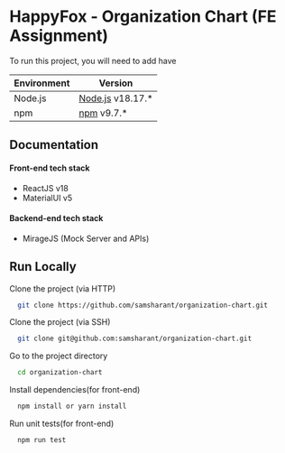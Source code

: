 # HappyFox - Organization Chart (FE Assignment)

To run this project, you will need to add have

| Environment | Version                                                                    |
| ----------- | -------------------------------------------------------------------------- |
| Node.js     | [Node.js](https://nodejs.org/) v18.17.\*                                   |
| npm         | [npm](https://docs.npmjs.com/try-the-latest-stable-version-of-npm) v9.7.\* |

## Documentation

#### Front-end tech stack

- ReactJS v18
- MaterialUI v5

#### Backend-end tech stack

- MirageJS (Mock Server and APIs)

## Run Locally

Clone the project (via HTTP)

```bash
  git clone https://github.com/samsharant/organization-chart.git
```

Clone the project (via SSH)

```bash
  git clone git@github.com:samsharant/organization-chart.git
```

Go to the project directory

```bash
  cd organization-chart
```

Install dependencies(for front-end)

```bash
  npm install or yarn install
```

Run unit tests(for front-end)

```bash
  npm run test

```
